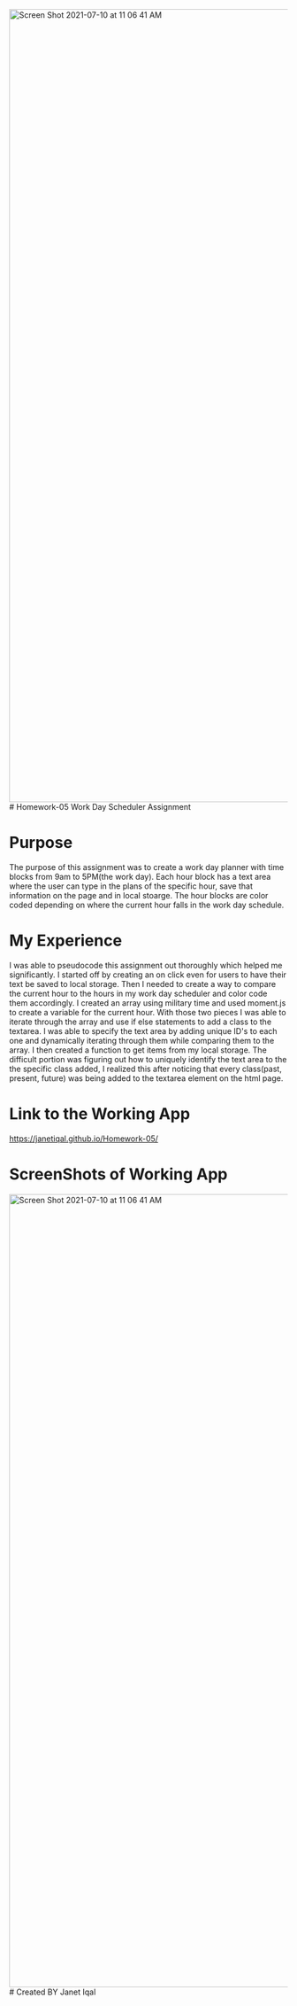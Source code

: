 <img width="1432" alt="Screen Shot 2021-07-10 at 11 06 41 AM" src="https://user-images.githubusercontent.com/84414488/125170989-ffd91100-e16e-11eb-90be-4ec9c6790902.png">
# Homework-05
Work Day Scheduler Assignment

# Purpose
The purpose of this assignment was to create a work day planner with time blocks from 9am to 5PM(the work day). Each hour block has a text area where the user can type in the plans of the specific hour, save that information on the page and in local stoarge. The hour blocks are color coded depending on where the current hour falls in the work day schedule. 
# My Experience
I was able to pseudocode this assignment out thoroughly which helped me significantly. I started off by creating an on click even for users to have their text be saved to local storage. Then I needed to create a way to compare the current hour to the hours in my work day scheduler and color code them accordingly. I created an array using military time and used moment.js to create a variable for the current hour. With those two pieces I was able to iterate through the array and use if else statements to add a class to the textarea. I was able to specify the text area by adding unique ID's to each one and dynamically iterating through them while comparing them to the array. I then created a function to get items from my local storage. The difficult portion was figuring out how to uniquely identify the text area to the the specific class added, I realized this after noticing that every class(past, present, future) was being added to the textarea element on the html page.
# Link to the Working App
 https://janetiqal.github.io/Homework-05/
# ScreenShots of Working App
<img width="1432" alt="Screen Shot 2021-07-10 at 11 06 41 AM" src="https://user-images.githubusercontent.com/84414488/125170989-ffd91100-e16e-11eb-90be-4ec9c6790902.png">
# Created BY
Janet Iqal 
